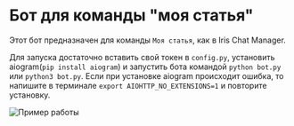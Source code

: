 <h1 id="-">Бот для команды &quot;моя статья&quot;</h1>
<p>Этот бот предназначен для команды <code>Моя статья</code>, как в Iris Chat Manager.</p>
<p>Для запуска достаточно вставить свой токен в <code>config.py</code>, установить aiogram(<code>pip install aiogram</code>) и запустить бота командой <code>python bot.py</code> или <code>python3 bot.py</code>. Если при установке aiogram происходит ошибка, то напишите в терминале <code>export AIOHTTP_NO_EXTENSIONS=1</code> и повторите установку.</p>
<p><img src="https://0x0.st/XUVE.jpg" alt="Пример работы"></p>
